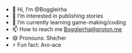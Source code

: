 - 👋 Hi, I’m @Boggleirha
- 👀 I’m interested in publishing stories
- 🌱 I’m currently learning game-making/coding
- 📫 How to reach me Boggleirha@proton.me
- 😄 Pronouns: She/her
- ⚡ Fun fact: Aro-ace

<!---
Boggleirha/Boggleirha is a ✨ special ✨ repository because its `README.md` (this file) appears on your GitHub profile.
You can click the Preview link to take a look at your changes.
--->
